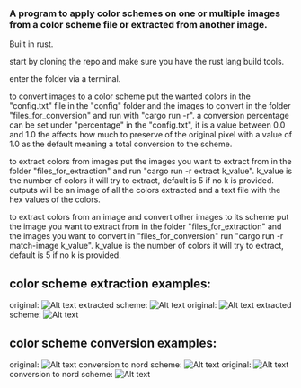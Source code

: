 ### A program to apply color schemes on one or multiple images from a color scheme file or extracted from another image.
Built in rust.

start by cloning the repo and make sure you have the rust lang build tools.

enter the folder via a terminal.

to convert images to a color scheme put the wanted colors in the "config.txt" file in the "config" folder and the images to convert in the folder "files_for_conversion" and run with "cargo run -r". a conversion percentage can be set under "percentage" in the "config.txt", it is a value between 0.0 and 1.0 the affects how much to preserve of the original pixel with a value of 1.0 as the default meaning a total conversion to the scheme.

to extract colors from images put the images you want to extract from in the folder "files_for_extraction" and run "cargo run -r extract k_value". 
k_value is the number of colors it will try to extract, default is 5 if no k is provided.
outputs will be an image of all the colors extracted and a text file with the hex values of the colors.

to extract colors from an image and convert other images to its scheme put the image you want to extract from in the folder "files_for_extraction" and the images you want to convert in "files_for_conversion" run "cargo run -r match-image k_value".
k_value is the number of colors it will try to extract, default is 5 if no k is provided.

## color scheme extraction examples:
original:
![Alt text](/examples/extraction/image1.jpeg?raw=true "source image")
extracted scheme:
![Alt text](/examples/extraction/scheme1.jpeg?raw=true "output scheme")
original:
![Alt text](/examples/extraction/image2.jpeg?raw=true "source image")
extracted scheme:
![Alt text](/examples/extraction/scheme2.jpeg?raw=true "output scheme")

## color scheme conversion examples:
original:
![Alt text](/examples/conversion/image3.jpeg?raw=true "source image")
conversion to nord scheme:
![Alt text](/examples/conversion/conversion3.jpeg?raw=true "output image with nord colors")
original:
![Alt text](/examples/conversion/image4.jpeg?raw=true "source image")
conversion to nord scheme:
![Alt text](/examples/conversion/conversion4.jpeg?raw=true "output image with nord colors")